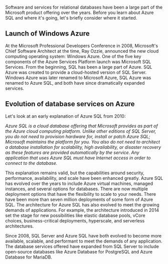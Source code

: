 Software and services for relational databases have been a large part of the Microsoft product offering over the years. Before you learn about Azure SQL and where it's going, let's briefly consider where it started.

## Launch of Windows Azure

At the Microsoft Professional Developers Conference in 2008, Microsoft's Chief Software Architect at the time, Ray Ozzie, announced the new cloud computing operating system: Windows Azure. One of the five key components of the Azure Services Platform launch was Microsoft SQL Services. From the beginning, SQL has been a large part of Azure. SQL Azure was created to provide a cloud-hosted version of SQL Server. Windows Azure was later renamed to Microsoft Azure, SQL Azure was renamed to Azure SQL, and both have since dramatically expanded services.

## Evolution of database services on Azure

Let's look at an early explanation of Azure SQL from 2010:

*Azure SQL is a cloud database offering that Microsoft provides as part of the Azure cloud computing platform. Unlike other editions of SQL Server, you do not need to provision hardware for, install or patch Azure SQL; Microsoft maintains the platform for you. You also do not need to architect a database installation for scalability, high availability, or disaster recovery as these features are provided automatically by the service. Any application that uses Azure SQL must have Internet access in order to connect to the database.*

This explanation remains valid, but the capabilities around security, performance, availability, and scale have been enhanced greatly. Azure SQL has evolved over the years to include Azure virtual machines, managed instances, and several options for databases. There are now multiple deployment options that have the flexibility to scale to your needs. There have been more than seven million deployments of some form of Azure SQL. The architecture for Azure SQL has also evolved to meet the growing demands of applications. For example, the architecture introduced in 2014 set the stage for new possibilities like elastic database pools, vCore choices, business-critical deployments, hyperscale, and serverless architectures.

Since 2008, SQL Server and Azure SQL have both evolved to become more available, scalable, and performant to meet the demands of any application. The database services offered have expanded from SQL Server to include open-source databases like Azure Database for PostgreSQL and Azure Database for MariaDB.
